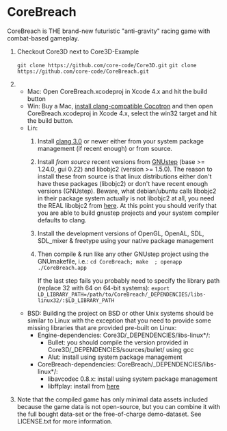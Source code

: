 CoreBreach
==========

CoreBreach is THE brand-new futuristic "anti-gravity" racing game with combat-based gameplay.


1. Checkout Core3D next to Core3D-Example
	
	```git clone https://github.com/core-code/Core3D.git```
	```git clone https://github.com/core-code/CoreBreach.git```
2. 
	* Mac: Open CoreBreach.xcodeproj in Xcode 4.x and hit the build button
	* Win: Buy a Mac, [install clang-compatible Cocotron](http://code.google.com/r/glennganz-cocotron1-clang/) and then open CoreBreach.xcodeproj in Xcode 4.x, select the win32 target and hit the build button.
	* Lin:
		1. Install [clang 3.0](http://clang.llvm.org) or newer either from your system package management (if recent enough) or from source.
		2. Install *from source* recent versions from [GNUstep](http://www.gnustep.org/) (base >= 1.24.0, gui 0.22) and libobjc2 (version >= 1.5.0). The reason to install these from source is that linux distributions either don't have these packages (libobjc2) or don't have recent enough versions (GNUstep). Beware, what debian/ubuntu calls libobjc2 in their package system actually is not libobjc2 at all, you need the REAL libobjc2 from [here](http://download.gna.org/gnustep/).  At this point you should verify that you are able to build gnustep projects and your system compiler defaults to clang.
		3. Install the development versions of OpenGL, OpenAL, SDL, SDL_mixer & freetype using your native package management	
		4. Then compile & run like any other GNUstep project using the GNUmakefile, i.e.:
			```cd CoreBreach; make	; openapp ./CoreBreach.app```
			
			If the last step fails you probably need to specify the library path (replace 32 with 64 on 64-bit systems):
			```export LD_LIBRARY_PATH=/path/to/CoreBreach/_DEPENDENCIES/libs-linux32/:$LD_LIBRARY_PATH```
	* BSD:
		Building the project on BSD or other Unix systems should be similar to Linux with the exception that you need to provide some missing libraries that are provided pre-built on Linux: 
		* Engine-dependencies: Core3D/_DEPENDENCIES/libs-linux*/:
			* Bullet: you should compile the version provided in Core3D/_DEPENDENCIES/sources/bullet/ using gcc 
			* Alut: install using system package management
		* CoreBreach-dependencies: CoreBreach/_DEPENDENCIES/libs-linux*/:
			* libavcodec 0.8.x: install using system package management
			* libffplay: install from [here](https://github.com/core-code/ffplaylib)
3. Note that the compiled game has only minimal data assets included because the game data is not open-source, but you can combine it with the full bought data-set or the free-of-charge demo-dataset. See LICENSE.txt for more information.


